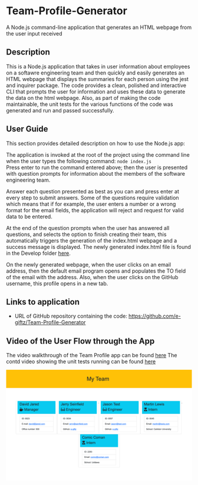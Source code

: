 # Team-Profile-Generator
A Node.js command-line application that generates an HTML webpage from the user input received

## Description
This is a Node.js application that takes in user information about employees on a softawre engineering team and then quickly and easily generates an HTML webpage that displays the summaries for each person using the jest and inquirer package. 
The code provides a clean, polished and interactive CLI that prompts the user for information and uses these data to generate the data on the html webpage. 
Also, as part of making the code maintainable, the unit tests for the various functions of the code was generated and run and passed successfully.

## User Guide
This section provides detailed description on how to use the Node.js app:

The application is invoked at the root of the project using the command line when the user types the following command: ```node index.js```<br />
Press enter  to run the command entered above; then the user is  presented with question prompts for information about the members of the software engineering team. 

Answer each question presented as best as you can and press enter at every step to submit answers. Some of the questions require validation which means that if for example, the user enters a number or a wrong format for the email fields, the application will reject and request for valid data to be entered.

At the end of the question prompts when the user has answered all questions, and selects the option to finish creating their team, this automatically triggers the generation of the index.html webpage and a success message is displayed.
The newly generated index.html file is found in the Develop folder [here](Develop/dist/index.html).

On the newly generated webpage, when the user clicks on an email address, then the default email program opens and populates the  TO field of the email with the address. Also, when  the user clicks on the GitHub username, this profile opens in a new tab.

## Links to application
* URL of GitHub repository containing the code: https://github.com/e-giftz/Team-Profile-Generator

## Video of the User Flow through the App
The video walkthrough  of the Team Profile app can be found [here](/Develop/assets/Team-profile-walkthrough.mp4)
The contd video showing the unit tests running can be found [here](/Develop/assets/Team-profile-test-walkthrough.mp4)

![Team Profile Webpage Display ](/Develop/assets/Team-profile-webpage.png)